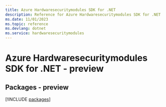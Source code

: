 ```yaml
---
title: Azure Hardwaresecuritymodules SDK for .NET
description: Reference for Azure Hardwaresecuritymodules SDK for .NET
ms.date: 11/01/2023
ms.topic: reference
ms.devlang: dotnet
ms.service: hardwaresecuritymodules
---
```

# Azure Hardwaresecuritymodules SDK for .NET - preview
## Packages - preview
[!INCLUDE [packages](hardwaresecuritymodules-index.md)]